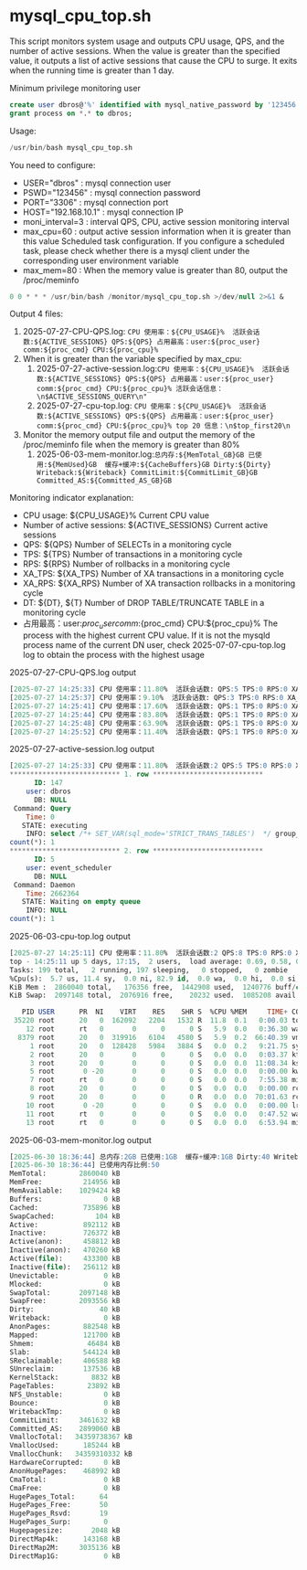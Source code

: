 # mysql_cpu_top.sh
This script monitors system usage and outputs CPU usage, QPS, and the number of active sessions. When the value is greater than the specified value, it outputs a list of active sessions that cause the CPU to surge. It exits when the running time is greater than 1 day.

Minimum privilege monitoring user

```sql
create user dbros@'%' identified with mysql_native_password by '123456';
grant process on *.* to dbros;
```

Usage:

```sql
/usr/bin/bash mysql_cpu_top.sh
```
You need to configure:

- USER="dbros" : mysql connection user
- PSWD="123456" : mysql connection password
- PORT="3306" : mysql connection port
- HOST="192.168.10.1" : mysql connection IP
- moni_interval=3 : interval QPS, CPU, active session monitoring interval
- max_cpu=60 : output active session information when it is greater than this value
Scheduled task configuration. If you configure a scheduled task, please check whether there is a mysql client under the corresponding user environment variable
- max_mem=80 : When the memory value is greater than 80, output the /proc/meminfo

```sql
0 0 * * * /usr/bin/bash /monitor/mysql_cpu_top.sh >/dev/null 2>&1 &
```

Output 4 files:

1. 2025-07-27-CPU-QPS.log: `CPU 使用率：${CPU_USAGE}%  活跃会话数:${ACTIVE_SESSIONS} QPS:${QPS} 占用最高：user:${proc_user} comm:${proc_cmd} CPU:${proc_cpu}%`
2. When it is greater than the variable specified by max_cpu:
   1. 2025-07-27-active-session.log:`CPU 使用率：${CPU_USAGE}%  活跃会话数:${ACTIVE_SESSIONS} QPS:${QPS} 占用最高：user:${proc_user} comm:${proc_cmd} CPU:${proc_cpu}% 活跃会话信息：\n$ACTIVE_SESSIONS_QUERY\n"`
   2. 2025-07-27-cpu-top.log: `CPU 使用率：${CPU_USAGE}%  活跃会话数:${ACTIVE_SESSIONS} QPS:${QPS} 占用最高：user:${proc_user} comm:${proc_cmd} CPU:${proc_cpu}% top 20 信息：\n$top_first20\n`
3. Monitor the memory output file and output the memory of the /proc/meminfo file when the memory is greater than 80%
   1. 2025-06-03-mem-monitor.log:`总内存:${MemTotal_GB}GB 已使用:${MemUsed}GB  缓存+缓冲:${CacheBuffers}GB Dirty:${Dirty} Writeback:${Writeback} CommitLimit:${CommitLimit_GB}GB Committed_AS:${Committed_AS_GB}GB`

Monitoring indicator explanation:
- CPU usage: ${CPU_USAGE}% Current CPU value
- Number of active sessions: ${ACTIVE_SESSIONS} Current active sessions
- QPS: ${QPS} Number of SELECTs in a monitoring cycle
- TPS: ${TPS} Number of transactions in a monitoring cycle
- RPS: ${RPS} Number of rollbacks in a monitoring cycle
- XA_TPS: ${XA_TPS} Number of XA transactions in a monitoring cycle
- XA_RPS: ${XA_RPS} Number of XA transaction rollbacks in a monitoring cycle
- DT: ${DT}, ${T} Number of DROP TABLE/TRUNCATE TABLE in a monitoring cycle
- 占用最高：user:${proc_user} comm:${proc_cmd} CPU:${proc_cpu}%  The process with the highest current CPU value. If it is not the mysqld process name of the current DN user, check 2025-07-07-cpu-top.log log to obtain the process with the highest usage


2025-07-27-CPU-QPS.log output

```sql
[2025-07-27 14:25:33] CPU 使用率：11.80%  活跃会话数: QPS:5 TPS:0 RPS:0 XA_TPS:0 XA_RPS:0 DT:0,0 占用最高：user:root comm:top CPU:3.10%
[2025-07-27 14:25:37] CPU 使用率：9.10%  活跃会话数: QPS:3 TPS:0 RPS:0 XA_TPS:0 XA_RPS:0 DT:0,0 占用最高：user:mysql comm:mysqld CPU:6.25%
[2025-07-27 14:25:41] CPU 使用率：17.60%  活跃会话数: QPS:1 TPS:0 RPS:0 XA_TPS:0 XA_RPS:0 DT:0,0 占用最高：user:root comm:top CPU:6.25%
[2025-07-27 14:25:44] CPU 使用率：83.80%  活跃会话数: QPS:1 TPS:0 RPS:0 XA_TPS:0 XA_RPS:0 DT:0,0 占用最高：user:root comm:top CPU:9.40%
[2025-07-27 14:25:48] CPU 使用率：63.90%  活跃会话数: QPS:1 TPS:0 RPS:0 XA_TPS:0 XA_RPS:0 DT:0,0 占用最高：user:root comm:sshd CPU:8.80%
[2025-07-27 14:25:52] CPU 使用率：11.40%  活跃会话数: QPS:1 TPS:0 RPS:0 XA_TPS:0 XA_RPS:0 DT:0,0 占用最高：user:root comm:top CPU:6.25%
```

2025-07-27-active-session.log output

```sql
[2025-07-27 14:25:33] CPU 使用率：11.80%  活跃会话数:2 QPS:5 TPS:0 RPS:0 XA_TPS:0 XA_RPS:0 DT:0,0 占用最高：user:root comm:top CPU:3.10% 活跃会话信息：
*************************** 1. row ***************************
      ID: 147
    user: dbros
      DB: NULL
 Command: Query
    Time: 0
   STATE: executing
    INFO: select /*+ SET_VAR(sql_mode='STRICT_TRANS_TABLES')  */ group_concat(ID) 'ID',user,DB,Command, group_concat(TIME) 'Time',STATE,INFO,count(*) from performance_schema.processlist where COMMAND<>'Sleep' and user<>'repl' group by user,DB,Command,STATE,substring(INFO,1,30) order by count(*) asc
count(*): 1
*************************** 2. row ***************************
      ID: 5
    user: event_scheduler
      DB: NULL
 Command: Daemon
    Time: 2662364
   STATE: Waiting on empty queue
    INFO: NULL
count(*): 1

```

2025-06-03-cpu-top.log output

```sql
[2025-07-27 14:25:11] CPU 使用率：11.80%  活跃会话数:2 QPS:8 TPS:0 RPS:0 XA_TPS:0 XA_RPS:0 DT:0,0 占用最高：user:mysql comm:mysqld CPU:3.10% top 20 信息：
top - 14:25:11 up 5 days, 17:15,  2 users,  load average: 0.69, 0.58, 0.59
Tasks: 199 total,   2 running, 197 sleeping,   0 stopped,   0 zombie
%Cpu(s):  5.7 us, 11.4 sy,  0.0 ni, 82.9 id,  0.0 wa,  0.0 hi,  0.0 si,  0.0 st
KiB Mem :  2860040 total,   176356 free,  1442908 used,  1240776 buff/cache
KiB Swap:  2097148 total,  2076916 free,    20232 used.  1085208 avail Mem 

   PID USER      PR  NI    VIRT    RES    SHR S  %CPU %MEM     TIME+ COMMAND
 35220 root      20   0  162092   2204   1532 R  11.8  0.1   0:00.03 top
    12 root      rt   0       0      0      0 S   5.9  0.0   0:36.30 watchdog/1
  8379 root      20   0  319916   6104   4580 S   5.9  0.2  66:40.39 vmtoolsd
     1 root      20   0  128428   5984   3884 S   0.0  0.2   9:21.75 systemd
     2 root      20   0       0      0      0 S   0.0  0.0   0:03.37 kthreadd
     3 root      20   0       0      0      0 S   0.0  0.0  11:08.34 ksoftirqd/0
     5 root       0 -20       0      0      0 S   0.0  0.0   0:00.00 kworker/0:0H
     7 root      rt   0       0      0      0 S   0.0  0.0   7:55.38 migration/0
     8 root      20   0       0      0      0 S   0.0  0.0   0:00.00 rcu_bh
     9 root      20   0       0      0      0 R   0.0  0.0  70:01.63 rcu_sched
    10 root       0 -20       0      0      0 S   0.0  0.0   0:00.00 lru-add-drain
    11 root      rt   0       0      0      0 S   0.0  0.0   0:47.52 watchdog/0
    13 root      rt   0       0      0      0 S   0.0  0.0   6:53.94 migration/1


```

2025-06-03-mem-monitor.log output

```sql
[2025-06-30 18:36:44] 总内存:2GB 已使用:1GB  缓存+缓冲:1GB Dirty:40 Writeback:0 CommitLimit:3GB Committed_AS:2GB
[2025-06-30 18:36:44] 已使用内存比例:50
MemTotal:        2860040 kB
MemFree:          214956 kB
MemAvailable:    1029424 kB
Buffers:               0 kB
Cached:           735896 kB
SwapCached:          104 kB
Active:           892112 kB
Inactive:         726372 kB
Active(anon):     458812 kB
Inactive(anon):   470260 kB
Active(file):     433300 kB
Inactive(file):   256112 kB
Unevictable:           0 kB
Mlocked:               0 kB
SwapTotal:       2097148 kB
SwapFree:        2093556 kB
Dirty:                40 kB
Writeback:             0 kB
AnonPages:        882548 kB
Mapped:           121700 kB
Shmem:             46484 kB
Slab:             544124 kB
SReclaimable:     406588 kB
SUnreclaim:       137536 kB
KernelStack:        8832 kB
PageTables:        23892 kB
NFS_Unstable:          0 kB
Bounce:                0 kB
WritebackTmp:          0 kB
CommitLimit:     3461632 kB
Committed_AS:    2899060 kB
VmallocTotal:   34359738367 kB
VmallocUsed:      185244 kB
VmallocChunk:   34359310332 kB
HardwareCorrupted:     0 kB
AnonHugePages:    468992 kB
CmaTotal:              0 kB
CmaFree:               0 kB
HugePages_Total:      64
HugePages_Free:       50
HugePages_Rsvd:       19
HugePages_Surp:        0
Hugepagesize:       2048 kB
DirectMap4k:      143168 kB
DirectMap2M:     3035136 kB
DirectMap1G:           0 kB

```



